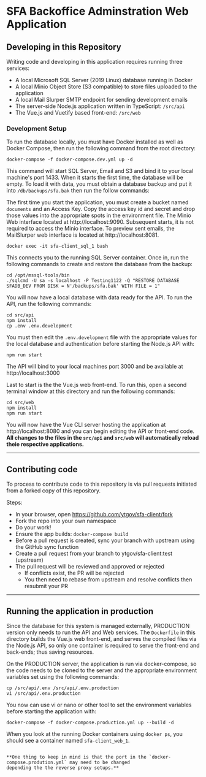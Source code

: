 # SFA Backoffice Adminstration Web Application

## Developing in this Repository

Writing code and developing in this application requires running three services:

- A local Microsoft SQL Server (2019 Linux) database running in Docker
- A local Minio Object Store (S3 compatible) to store files uploaded to the application
- A local Mail Slurper SMTP endpoint for sending development emails
- The server-side Node.js application written in TypeScript: `/src/api`
- The Vue.js and Vuetify based front-end: `/src/web`

### Development Setup

To run the database locally, you must have Docker installed as well as Docker Compose, then run the following command from the root directory:

```
docker-compose -f docker-compose.dev.yml up -d
```

This command will start SQL Server, Email and S3 and bind it to your local machine's port 1433. When it starts the first time, the database will be empty. To load it with data, you must obtain a database backup and put it into `/db/backups/sfa.bak` then run the follow commands:

The first time you start the application, you must create a bucket named `documents` and an Access Key. Copy the access key id and secret and drop those values into the appropriate spots in the environment file. The Minio Web interface located at http://localhost:9090. Subsequent starts, it is not required to access the Minio interface. To preview sent emails, the MailSlurper web interface is located at http://localhost:8081.


```
docker exec -it sfa-client_sql_1 bash
```

This connects you to the running SQL Server container. Once in, run the following commands to create and restore the database from the backup:

```
cd /opt/mssql-tools/bin
./sqlcmd -U sa -s localhost -P Testing1122 -Q "RESTORE DATABASE SFADB_DEV FROM DISK = N'/backups/sfa.bak' WITH FILE = 1"
```



You will now have a local database with data ready for the API. To run the API, run the following commands:

```
cd src/api
npm install
cp .env .env.development
```

You must then edit the `.env.development` file with the appropriate values for the local database and authentication before starting the Node.js API with:

```
npm run start
```

The API will bind to your local machines port 3000 and be available at http://localhost:3000

Last to start is the the Vue.js web front-end. To run this, open a second terminal window at this directory and run the following commands:

```
cd src/web
npm install
npm run start
```

You will now have the Vue CLI server hosting the application at http://localhost:8080 and you can begin editing the API or front-end code. **All changes to the files in the `src/api` and `src/web` will automatically reload theie respective applications.**

--- 

## Contributing code

To process to contribute code to this repository is via pull requests initiated from a forked copy of this repository.

Steps:

 - In your browser, open https://github.com/ytgov/sfa-client/fork
 - Fork the repo into your own namespace
 - Do your work!
 - Ensure the app builds: `docker-compose build`
 - Before a pull request is created, sync your branch with upstream using the GitHub sync function
 - Create a pull request from your branch to ytgov/sfa-client:test (upstream)
 - The pull request will be reviewed and approved or rejected
   - If conflicts exist, the PR will be rejected
   - You then need to rebase from upstream and resolve conflicts then resubmit your PR

--- 

## Running the application in production

Since the database for this system is managed externally, PRODUCTION version only needs to run the API and Web services.
The `Dockerfile` in this directory builds the Vue.js web front-end, and serves the compiled files via the Node.js API,
so only one container is required to serve the front-end and back-ends; thus saving resources.

On the PRODUCTION server, the application is run via docker-compose, so the code needs to be cloned to the server and
the appropriate environment variables set using the following commands:

```
cp /src/api/.env /src/api/.env.production
vi /src/api/.env.production
```

You now can use vi or nano or other tool to set the environment variables before starting the application with:

```
docker-compose -f docker-compose.production.yml up --build -d
```

When you look at the running Docker containers using `docker ps`, you should see a container named `sfa-client_web_1`.

```

**One thing to keep in mind is that the port in the `docker-compose.prodution.yml` may need to be changed
depending the the reverse proxy setups.**
```
